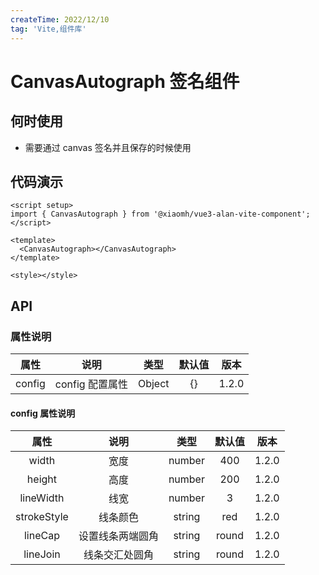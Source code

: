 ```yaml
---
createTime: 2022/12/10
tag: 'Vite,组件库'
---
```

# CanvasAutograph 签名组件

## 何时使用

* 需要通过 canvas 签名并且保存的时候使用

## 代码演示

 <CanvasAutograph :config="{
      width: 400, // 宽度
      height: 200, // 高度
      lineWidth: 3, // 线宽
      strokeStyle: 'red', // 线条颜色
      lineCap: 'round', // 设置线条两端圆角
      lineJoin: 'round', // 线条交汇处圆角
    }"></CanvasAutograph>

```vue
<script setup>
import { CanvasAutograph } from '@xiaomh/vue3-alan-vite-component';
</script>

<template>
  <CanvasAutograph></CanvasAutograph>
</template>

<style></style>

```

## API

### 属性说明

| 属性   | 说明 |   类型  | 默认值  | 版本  |
| :-------------: | :----------: | :------------: | :------------: | :------------: |
| config |   config 配置属性   | Object  | {} | 1.2.0|

#### config 属性说明

| 属性   | 说明 |   类型  | 默认值  | 版本  |
| :-------------: | :----------: | :------------: | :------------: | :------------: |
|  width       |    宽度   |        number  | 400|1.2.0|
|  height       |    高度   |        number  |200 |1.2.0|
|  lineWidth       |    线宽   |        number  |3 |1.2.0|
|  strokeStyle       |    线条颜色   |        string  | red |1.2.0|
|  lineCap       |    设置线条两端圆角   |        string  | round |1.2.0|
|  lineJoin       |    线条交汇处圆角   |        string  | round |1.2.0|

